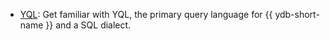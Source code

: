 * [YQL](../../yql.md): Get familiar with YQL, the primary query language for {{ ydb-short-name }} and a SQL dialect.


